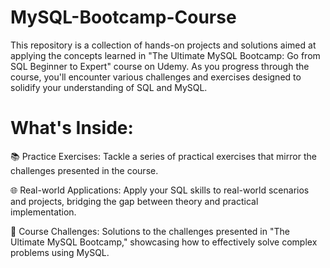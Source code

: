 # MySQL-Bootcamp-Course
This repository is a collection of hands-on projects and solutions aimed at applying the concepts learned in "The Ultimate MySQL Bootcamp: Go from SQL Beginner to Expert" course on Udemy. As you progress through the course, you'll encounter various challenges and exercises designed to solidify your understanding of SQL and MySQL.

# What's Inside:

📚 Practice Exercises: Tackle a series of practical exercises that mirror the challenges presented in the course.

🌐 Real-world Applications: Apply your SQL skills to real-world scenarios and projects, bridging the gap between theory and practical implementation.

🚀 Course Challenges: Solutions to the challenges presented in "The Ultimate MySQL Bootcamp," showcasing how to effectively solve complex problems using MySQL.
